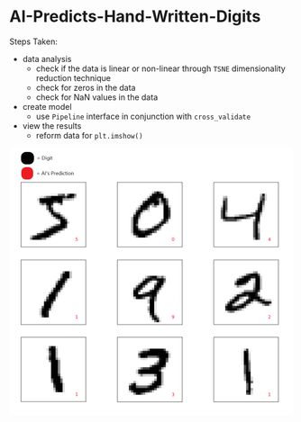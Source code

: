 # AI-Predicts-Hand-Written-Digits

Steps Taken:
* data analysis
    * check if the data is linear or non-linear through ```TSNE``` dimensionality reduction technique
    * check for zeros in the data
    * check for NaN values in the data
* create model
    * use ```Pipeline``` interface in conjunction with ```cross_validate```
* view the results
    * reform data for ```plt.imshow()```
<img src='img.png'>

